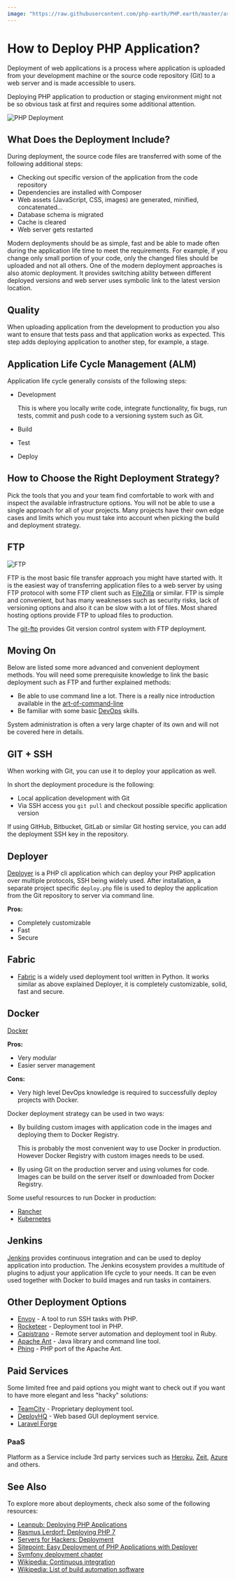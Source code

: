 ```yaml
---
image: "https://raw.githubusercontent.com/php-earth/PHP.earth/master/assets/images/general/deployment.jpg"
---
```


# How to Deploy PHP Application?

Deployment of web applications is a process where application is uploaded from
your development machine or the source code repository (Git) to a web server and
is made accessible to users.

Deploying PHP application to production or staging environment might not be so
obvious task at first and requires some additional attention.

![PHP Deployment](https://raw.githubusercontent.com/php-earth/PHP.earth/master/assets/images/general/deployment.jpg "PHP Deployment")

## What Does the Deployment Include?

During deployment, the source code files are transferred with some of the
following additional steps:

* Checking out specific version of the application from the code repository
* Dependencies are installed with Composer
* Web assets (JavaScript, CSS, images) are generated, minified, concatenated...
* Database schema is migrated
* Cache is cleared
* Web server gets restarted

Modern deployments should be as simple, fast and be able to made often during the
application life time to meet the requirements. For example, if you change only
small portion of your code, only the changed files should be uploaded and not
all others. One of the modern deployment approaches is also atomic deployment. It
provides switching ability between different deployed versions and web server
uses symbolic link to the latest version location.

## Quality

When uploading application from the development to production you also want to
ensure that tests pass and that application works as expected. This step adds
deploying application to another step, for example, a stage.

## Application Life Cycle Management (ALM)

Application life cycle generally consists of the following steps:

* Development

  This is where you locally write code, integrate functionality, fix bugs, run
  tests, commit and push code to a versioning system such as Git.

* Build
* Test
* Deploy

## How to Choose the Right Deployment Strategy?

Pick the tools that you and your team find comfortable to work with and inspect
the available infrastructure options. You will not be able to use a single
approach for all of your projects. Many projects have their own edge cases and
limits which you must take into account when picking the build and deployment
strategy.

## FTP

![FTP](https://raw.githubusercontent.com/php-earth/PHP.earth/master/assets/images/general/deployment-ftp.png "FTP")

FTP is the most basic file transfer approach you might have started with. It is
the easiest way of transferring application files to a web server by using FTP
protocol with some FTP client such as [FileZilla](https://filezilla-project.org/)
or similar. FTP is simple and convenient, but has many weaknesses such as security
risks, lack of versioning options and also it can be slow with a lot of files.
Most shared hosting options provide FTP to upload files to production.

The [git-ftp](https://github.com/git-ftp/git-ftp) provides Git version control
system with FTP deployment.

## Moving On

Below are listed some more advanced and convenient deployment methods. You will
need some prerequisite knowledge to link the basic deployment such as FTP and
further explained methods:

* Be able to use command line a lot. There is a really nice introduction available
  in the [art-of-command-line](https://github.com/jlevy/the-art-of-command-line)
* Be familiar with some basic [DevOps](https://en.wikipedia.org/wiki/DevOps) skills.

System administration is often a very large chapter of its own and will not be
covered here in details.

## GIT + SSH

When working with Git, you can use it to deploy your application as well.

In short the deployment procedure is the following:

* Local application development with Git
* Via SSH access you `git pull` and checkout possible specific application version

If using GitHub, Bitbucket, GitLab or similar Git hosting service, you can add the
deployment SSH key in the repository.

## Deployer

[Deployer](http://deployer.org/) is a PHP cli application which can deploy your
PHP application over multiple protocols, SSH being widely used. After installation,
a separate project specific `deploy.php` file is used to deploy the application
from the Git repository to server via command line.

**Pros:**

* Completely customizable
* Fast
* Secure

## Fabric

* [Fabric](http://www.fabfile.org/) is a widely used deployment tool written in
Python. It works similar as above explained Deployer, it is completely customizable,
solid, fast and secure.

## Docker

[Docker](https://www.docker.com/)

**Pros:**

* Very modular
* Easier server management

**Cons:**

* Very high level DevOps knowledge is required to successfully deploy projects
  with Docker.

Docker deployment strategy can be used in two ways:

* By building custom images with application code in the images and deploying
  them to Docker Registry.

  This is probably the most convenient way to use Docker in production. However
  Docker Registry with custom images needs to be used.

* By using Git on the production server and using volumes for code. Images can be
  build on the server itself or downloaded from Docker Registry.

Some useful resources to run Docker in production:

* [Rancher](https://rancher.com)
* [Kubernetes](http://kubernetes.io/)

## Jenkins

[Jenkins](https://jenkins.io/) provides continuous integration and can be used to
deploy application into production. The Jenkins ecosystem provides a multitude of
plugins to adjust your application life cycle to your needs. It can be even used
together with Docker to build images and run tasks in containers.

## Other Deployment Options

* [Envoy](https://github.com/laravel/envoy) - A tool to run SSH tasks with PHP.
* [Rocketeer](https://github.com/rocketeers/rocketeer) - Deployment tool in PHP.
* [Capistrano](http://capistranorb.com/) - Remote server automation and deployment
  tool in Ruby.
* [Apache Ant](http://ant.apache.org/) - Java library and command line tool.
* [Phing](https://www.phing.info/) - PHP port of the Apache Ant.

## Paid Services

Some limited free and paid options you might want to check out if you want to
have more elegant and less "hacky" solutions:

* [TeamCity](https://www.jetbrains.com/teamcity/) - Proprietary deployment tool.
* [DeployHQ](https://www.deployhq.com/) - Web based GUI deployment service.
* [Laravel Forge](https://forge.laravel.com/)

### PaaS

Platform as a Service include 3rd party services such as [Heroku](https://www.heroku.com),
[Zeit](https://zeit.co/), [Azure](https://azure.microsoft.com) and others.

## See Also

To explore more about deployments, check also some of the following resources:

* [Leanpub: Deploying PHP Applications](https://leanpub.com/deploying-php-applications)
* [Rasmus Lerdorf: Deploying PHP 7](https://www.youtube.com/watch?v=MT4rRWKygq0)
* [Servers for Hackers: Deployment](https://serversforhackers.com/series/deployment)
* [Sitepoint: Easy Deployment of PHP Applications with Deployer](https://www.sitepoint.com/deploying-php-applications-with-deployer/)
* [Symfony deployment chapter](http://symfony.com/doc/current/deployment.html)
* [Wikipedia: Continuous integration](https://en.wikipedia.org/wiki/Continuous_integration)
* [Wikipedia: List of build automation software](https://en.wikipedia.org/wiki/List_of_build_automation_software)
